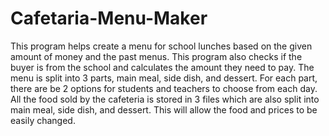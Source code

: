 # Cafetaria-Menu-Maker
This program helps create a menu for school lunches based on the given amount of money and the past menus. This program also checks if the buyer is from the school and calculates the amount they need to pay. The menu is split into 3 parts, main meal, side dish, and dessert. For each part, there are be 2 options for students and teachers to choose from each day. All the food sold by the cafeteria is stored in 3 files which are also split into main meal, side dish, and dessert. This will allow the food and prices to be easily changed. 
